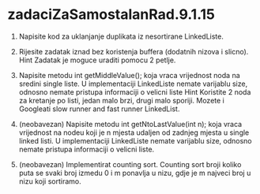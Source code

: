 # zadaciZaSamostalanRad.9.1.15
1)	Napisite kod za uklanjanje duplikata iz nesortirane LinkedListe. 
2)	Rijesite zadatak iznad bez koristenja buffera (dodatnih nizova i slicno).
Hint
Zadatak je moguce uraditi pomocu 2 petlje.

3)	Napisite metodu int getMiddleValue(); koja vraca vrijednost noda na sredini single liste. U implementaciji LinkedListe nemate varijablu size, odnosno nemate pristupa informaciji o velicni liste
Hint
Koristite 2 noda za kretanje po listi, jedan malo brzi, drugi malo sporiji. Mozete i Googleati slow runner and fast runner LinkedList. 

4)	(neobavezan) Napisite metodu int getNtoLastValue(int n); koja vraca vrijednost na nodeu koji je n mjesta udaljen od zadnjeg mjesta u single linked listi. U implementaciji LinkedListe nemate varijablu size, odnosno nemate pristupa informaciji o velicni liste.

5)	(neobavezan) Implementirat counting sort. Counting sort broji koliko puta se svaki broj izmedu 0 i m ponavlja u nizu, gdje je m najveci broj u nizu koji sortiramo.
